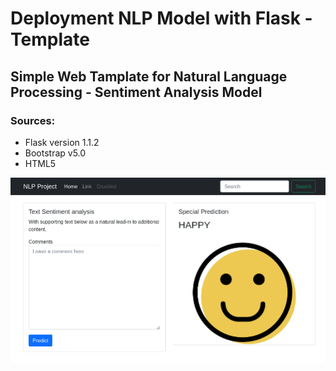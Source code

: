 # Deployment NLP Model with Flask - Template
## Simple Web Tamplate for Natural Language Processing - Sentiment Analysis Model

### Sources:
 * Flask version 1.1.2
 * Bootstrap v5.0
 * HTML5
 
 ![Inteface](https://raw.githubusercontent.com/NoeMelo/FlaskWebTemplate/main/Deployment%20NLP%20Model%20with%20Flask%20-%20Template/static/images/interface.png)

